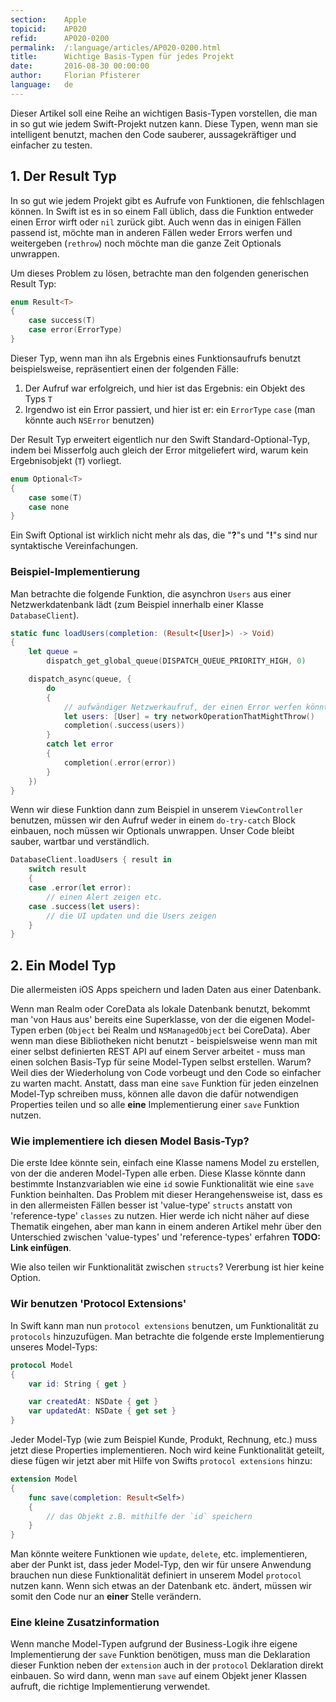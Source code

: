 ```yaml
---
section:    Apple
topicid:    AP020
refid:      AP020-0200
permalink:  /:language/articles/AP020-0200.html
title:      Wichtige Basis-Typen für jedes Projekt
date:       2016-08-30 00:00:00
author:     Florian Pfisterer
language:   de
---
```


Dieser Artikel soll eine Reihe an wichtigen Basis-Typen vorstellen, die man in so gut wie jedem Swift-Projekt nutzen
kann. Diese Typen, wenn man sie intelligent benutzt, machen den Code sauberer, aussagekräftiger und einfacher zu testen.

## 1. Der Result Typ

In so gut wie jedem Projekt gibt es Aufrufe von Funktionen, die fehlschlagen können. In Swift ist es in so einem Fall
üblich, dass die Funktion entweder einen Error wirft oder ``nil`` zurück gibt. Auch wenn das in einigen Fällen passend
ist, möchte man in anderen Fällen weder Errors werfen und weitergeben (``rethrow``) noch möchte man die ganze Zeit
Optionals unwrappen.

Um dieses Problem zu lösen, betrachte man den folgenden generischen Result Typ:

```swift
enum Result<T>
{
    case success(T)
    case error(ErrorType)
}
```

Dieser Typ, wenn man ihn als Ergebnis eines Funktionsaufrufs benutzt beispielsweise, repräsentiert einen der folgenden
Fälle:

1. Der Aufruf war erfolgreich, und hier ist das Ergebnis: ein Objekt des Typs `T`
2. Irgendwo ist ein Error passiert, und hier ist er: ein `ErrorType` `case` (man könnte auch `NSError` benutzen)

Der Result Typ erweitert eigentlich nur den Swift Standard-Optional-Typ, indem bei Misserfolg auch gleich der Error
mitgeliefert wird, warum kein Ergebnisobjekt (``T``) vorliegt.

```swift
enum Optional<T>
{
    case some(T)
    case none
}
```

Ein Swift Optional ist wirklich nicht mehr als das, die "**?**"s und "**!**"s sind nur syntaktische Vereinfachungen.

### Beispiel-Implementierung

Man betrachte die folgende Funktion, die asynchron `Users` aus einer Netzwerkdatenbank lädt (zum Beispiel innerhalb
einer Klasse `DatabaseClient`).

```swift
static func loadUsers(completion: (Result<[User]>) -> Void)
{
    let queue =
        dispatch_get_global_queue(DISPATCH_QUEUE_PRIORITY_HIGH, 0)

    dispatch_async(queue, {
        do
        {
            // aufwändiger Netzwerkaufruf, der einen Error werfen könnte
            let users: [User] = try networkOperationThatMightThrow()
            completion(.success(users))
        }
        catch let error
        {
            completion(.error(error))
        }
    })
}
```

Wenn wir diese Funktion dann zum Beispiel in unserem  `ViewController` benutzen, müssen wir den Aufruf weder in einem
`do-try-catch` Block einbauen, noch müssen wir Optionals unwrappen. Unser Code bleibt sauber, wartbar und verständlich.

```swift
DatabaseClient.loadUsers { result in
    switch result
    {
    case .error(let error):
        // einen Alert zeigen etc.
    case .success(let users):
        // die UI updaten und die Users zeigen
    }
}
```

## 2. Ein Model Typ

Die allermeisten iOS Apps speichern und laden Daten aus einer Datenbank.

Wenn man Realm oder CoreData als lokale Datenbank benutzt, bekommt man 'von Haus aus' bereits eine Superklasse, von der
die eigenen Model-Typen erben (`Object` bei Realm und `NSManagedObject` bei CoreData). Aber wenn man diese Bibliotheken
nicht benutzt - beispielsweise wenn man mit einer selbst definierten REST API auf einem Server arbeitet - muss man einen
solchen Basis-Typ für seine Model-Typen selbst erstellen.
Warum? Weil dies der Wiederholung von Code vorbeugt und den Code so einfacher zu warten macht. Anstatt, dass man eine
`save` Funktion für jeden einzelnen Model-Typ schreiben muss, können alle davon die dafür notwendigen Properties teilen
und so alle **eine** Implementierung einer `save` Funktion nutzen.

### Wie implementiere ich diesen Model Basis-Typ?

Die erste Idee könnte sein, einfach eine Klasse namens Model zu erstellen, von der die anderen Model-Typen alle erben.
Diese Klasse könnte dann bestimmte Instanzvariablen wie eine `id` sowie Funktionalität wie eine `save` Funktion
beinhalten. Das Problem mit dieser Herangehensweise ist, dass es in den allermeisten Fällen besser ist 'value-type'
`structs` anstatt von 'reference-type' `classes` zu nutzen. Hier werde ich nicht näher auf diese Thematik eingehen, aber
man kann in einem anderen Artikel mehr über den Unterschied zwischen 'value-types' und 'reference-types' erfahren
**TODO: Link einfügen**.

Wie also teilen wir Funktionalität zwischen `structs`? Vererbung ist hier keine Option.

### Wir benutzen 'Protocol Extensions'

In Swift kann man nun `protocol extensions` benutzen, um Funktionalität zu `protocols` hinzuzufügen. Man betrachte die
folgende erste Implementierung unseres Model-Typs:

```swift
protocol Model
{
    var id: String { get }

    var createdAt: NSDate { get }
    var updatedAt: NSDate { get set }
}
```

Jeder Model-Typ (wie zum Beispiel Kunde, Produkt, Rechnung, etc.) muss jetzt diese Properties implementieren. Noch wird
keine Funktionalität geteilt, diese fügen wir jetzt aber mit Hilfe von Swifts `protocol extensions` hinzu:

```swift
extension Model
{
    func save(completion: Result<Self>)
    {
        // das Objekt z.B. mithilfe der `id` speichern
    }
}
```

Man könnte weitere Funktionen wie `update`, `delete`, etc. implementieren, aber der Punkt ist, dass jeder Model-Typ, den
wir für unsere Anwendung brauchen nun diese Funktionalität definiert in unserem Model `protocol` nutzen kann. Wenn sich
etwas an der Datenbank etc. ändert, müssen wir somit den Code nur an **einer** Stelle verändern.

### Eine kleine Zusatzinformation

Wenn manche Model-Typen aufgrund der Business-Logik ihre eigene Implementierung der `save` Funktion benötigen, muss man
die Deklaration dieser Funktion neben der `extension` auch in der `protocol` Deklaration direkt einbauen. So wird dann,
wenn man `save` auf einem Objekt jener Klassen aufruft, die richtige Implementierung verwendet.
